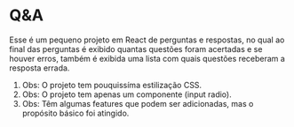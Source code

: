 # Q&A

Esse é um pequeno projeto em React de perguntas e respostas, no qual ao final das perguntas é exibido quantas questões foram acertadas e se houver erros, também é exibida uma lista com quais questões receberam a resposta errada.

1. Obs: O projeto tem pouquissíma estilização CSS.
2. Obs: O projeto tem apenas um componente (input radio).
3. Obs: Têm algumas features que podem ser adicionadas, mas o propósito básico foi atingido.
